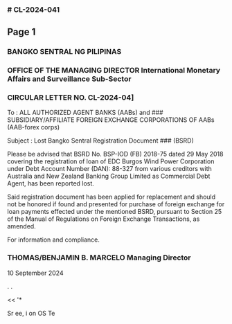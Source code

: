 ### # CL-2024-041

## Page 1

### BANGKO SENTRAL NG PILIPINAS

### OFFICE OF THE MANAGING DIRECTOR International Monetary Affairs and Surveillance Sub-Sector

### CIRCULAR LETTER NO. CL-2024-04]

To : ALL AUTHORIZED AGENT BANKS (AABs) and ### SUBSIDIARY/AFFILIATE FOREIGN EXCHANGE CORPORATIONS OF AABs (AAB-forex corps)

Subject : Lost Bangko Sentral Registration Document ### (BSRD)

Please be advised that BSRD No. BSP-IOD (FB) 2018-75 dated 29 May 2018 covering the registration of loan of EDC Burgos Wind Power Corporation under Debt Account Number (DAN): 88-327 from various creditors with Australia and New Zealand Banking Group Limited as Commercial Debt Agent, has been reported lost.

Said registration document has been applied for replacement and should not be honored if found and presented for purchase of foreign exchange for loan payments effected under the mentioned BSRD, pursuant to Section 25 of the Manual of Regulations on Foreign Exchange Transactions, as amended.

For information and compliance.

### THOMAS/BENJAMIN B. MARCELO Managing Director

10 September 2024

. .

<< '*

Sr ee, i on OS Te 